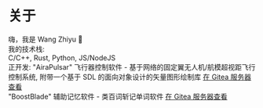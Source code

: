 # 关于
嗨，我是 Wang Zhiyu 👋  
我的技术栈:  
C/C++, Rust, Python, JS/NodeJS  
正开发:
"AiraPulsar" 飞行器控制软件 - 基于网络的固定翼无人机/航模超视距飞行控制系统, 附带一个基于 SDL 的面向对象设计的矢量图形绘制库 [在 Gitea 服务器查看](https://gitea.imwangzhiyu.xyz/ajax/AiraPulsar)  
"BoostBlade" 辅助记忆软件 - 类百词斩记单词软件 [在 Gitea 服务器查看](https://gitea.imwangzhiyu.xyz/ajax/AiraPulsar)  

